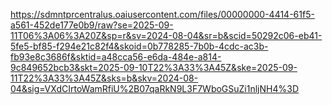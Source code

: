 https://sdmntprcentralus.oaiusercontent.com/files/00000000-4414-61f5-a561-452de177e0b9/raw?se=2025-09-11T06%3A06%3A20Z&sp=r&sv=2024-08-04&sr=b&scid=50292c06-eb41-5fe5-bf85-f294e21c82f4&skoid=0b778285-7b0b-4cdc-ac3b-fb93e8c3686f&sktid=a48cca56-e6da-484e-a814-9c849652bcb3&skt=2025-09-10T22%3A33%3A45Z&ske=2025-09-11T22%3A33%3A45Z&sks=b&skv=2024-08-04&sig=VXdCIrtoWamRfiU%2B07qaRkN9L3F7WboGSuZi1nljNH4%3D
